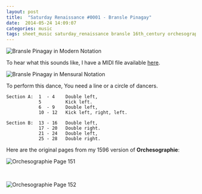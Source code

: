 ```yaml
---
layout: post
title:  "Saturday Renaissance #0001 - Bransle Pinagay"
date:  2014-05-24 14:09:07
categories: music
tags: sheet_music saturday_renaissance bransle 16th_century orchesographie dance 
---
```

![Bransle Pinagay in Modern Notation](http://i.imgur.com/lw7zJru.png "Bransle Pinagay in Modern Notation. The first court dance I learned.")

To hear what this sounds like, I have a MIDI file available [here](/assets/midi/bransle-pinagay.midi).

![Bransle Pinagay in Mensural Notation](http://i.imgur.com/Kf4VNMX.png "Bransle Pinagay in Mensural Notation. The first court dance I learned.")

To perform this dance, You need a line or a circle of dancers.

    Section A:  1  - 4    Double left,
	            5         Kick left.
		        6  - 9    Double left,
		        10 - 12   Kick left, right, left.
    
    Section B:  13 - 16   Double left,
                17 - 20   Double right.
				21 - 24   Double left,
				25 - 28   Double right.


Here are the original pages from my 1596 version of __Orchesographie__:

![Orchesographie Page 151](http://i.imgur.com/nzzBJVR.png)

<br />

![Orchesographie Page 152](http://i.imgur.com/dUluaLH.png)
